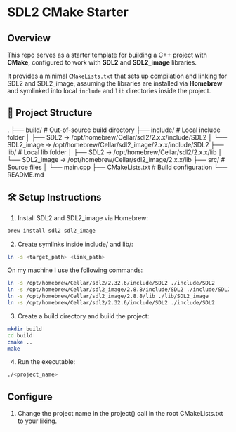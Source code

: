 # SDL2 CMake Starter

## Overview
This repo serves as a starter template for building a C++ project with **CMake**, configured to work with **SDL2** and **SDL2_image** libraries.

It provides a minimal `CMakeLists.txt` that sets up compilation and linking for SDL2 and SDL2_image, assuming the libraries are installed via **Homebrew** and symlinked into local `include` and `lib` directories inside the project.

## 📁 Project Structure
.
├── build/             # Out-of-source build directory
├── include/           # Local include folder
│   ├── SDL2 -> /opt/homebrew/Cellar/sdl2/2.x.x/include/SDL2
│   └── SDL2_image -> /opt/homebrew/Cellar/sdl2_image/2.x.x/include/SDL2
├── lib/               # Local lib folder
│   ├── SDL2 -> /opt/homebrew/Cellar/sdl2/2.x.x/lib
│   └── SDL2_image -> /opt/homebrew/Cellar/sdl2_image/2.x.x/lib
├── src/               # Source files
│   └── main.cpp
├── CMakeLists.txt     # Build configuration
└── README.md

## 🛠️ Setup Instructions

1. Install SDL2 and SDL2_image via Homebrew:

```bash
brew install sdl2 sdl2_image
```

2. Create symlinks inside include/ and lib/:

```bash
ln -s <target_path> <link_path>
```

On my machine I use the following commands:

```bash
ln -s /opt/homebrew/Cellar/sdl2/2.32.6/include/SDL2 ./include/SDL2
ln -s /opt/homebrew/Cellar/sdl2_image/2.8.8/include/SDL2 ./include/SDL2_image
ln -s /opt/homebrew/Cellar/sdl2_image/2.8.8/lib ./lib/SDL2_image
ln -s /opt/homebrew/Cellar/sdl2/2.32.6/include/SDL2 ./include/SDL2
```

3. Create a build directory and build the project:

```bash
mkdir build
cd build
cmake ..
make
```

4. Run the executable:
```bash
./<project_name>
```

## Configure

1. Change the project name in the project() call in the root CMakeLists.txt to your liking.